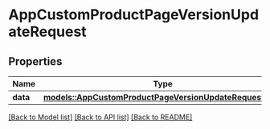 # AppCustomProductPageVersionUpdateRequest

## Properties

Name | Type | Description | Notes
------------ | ------------- | ------------- | -------------
**data** | [**models::AppCustomProductPageVersionUpdateRequestData**](AppCustomProductPageVersionUpdateRequest_data.md) |  | 

[[Back to Model list]](../README.md#documentation-for-models) [[Back to API list]](../README.md#documentation-for-api-endpoints) [[Back to README]](../README.md)


